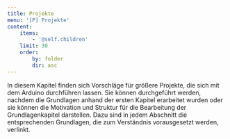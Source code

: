 ```yaml
---
title: Projekte
menu: '[P] Projekte'
content:
    items:
        - '@self.children'
    limit: 30
    order:
        by: folder
        dir: asc
---
```


In diesem Kapitel finden sich Vorschläge für größere Projekte, die sich mit dem Arduino durchführen lassen. Sie können durchgeführt werden, nachdem die Grundlagen anhand der ersten Kapitel erarbeitet wurden oder sie können die Motivation und Struktur für die Bearbeitung der Grundlagenkapitel darstellen. Dazu sind in jedem Abschnitt die entsprechenden Grundlagen, die zum Verständnis vorausgesetzt werden, verlinkt.

<style>
    body {
        --abk: 'P';
    }
</style>

